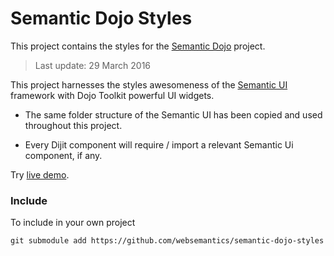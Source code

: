 # Semantic Dojo Styles

This project contains the styles for the [Semantic Dojo](https://github.com/websemantics/semantic-dojo) project.

> Last update:  29 March 2016

This project harnesses the styles awesomeness of the [Semantic UI](http://semantic-ui.com) framework with Dojo Toolkit powerful UI widgets.

- The same folder structure of the Semantic UI has been copied and used throughout this project.

- Every Dijit component will require / import a relevant Semantic Ui component, if any.

Try [live demo](http://websemantics.github.io/semantic-dojo).

### Include

To include in your own project
```
git submodule add https://github.com/websemantics/semantic-dojo-styles
```
